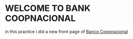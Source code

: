 # WELCOME TO BANK COOPNACIONAL

in this practice i did a new front page of [Banco Coopnacional](https://www.bancocoopnacional.com/index.html)
